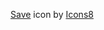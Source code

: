 <a target="_blank" href="https://icons8.com/icon/18764/save">Save</a> icon by <a target="_blank" href="https://icons8.com">Icons8</a>